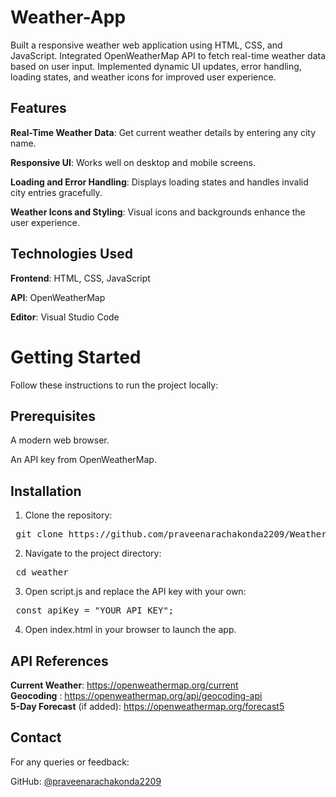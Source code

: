 # Weather-App
Built a responsive weather web application using HTML, CSS, and JavaScript. Integrated OpenWeatherMap API to fetch real-time weather data based on user input. Implemented dynamic UI updates, error handling, loading states, and weather icons for improved user experience.
## Features
**Real-Time Weather Data**: Get current weather details by entering any city name.

**Responsive UI**: Works well on desktop and mobile screens.

**Loading and Error Handling**: Displays loading states and handles invalid city entries gracefully.

**Weather Icons and Styling**: Visual icons and backgrounds enhance the user experience.

## Technologies Used

**Frontend**: HTML, CSS, JavaScript

**API**: OpenWeatherMap

**Editor**: Visual Studio Code

# Getting Started
Follow these instructions to run the project locally:

## Prerequisites

A modern web browser.

An API key from OpenWeatherMap.

## Installation

1. Clone the repository:
<pre> git clone https://github.com/praveenarachakonda2209/Weather-App.git</pre>
2. Navigate to the project directory:
<pre> cd weather </pre>
3. Open script.js and replace the API key with your own:
<pre> const apiKey = "YOUR_API_KEY";</pre>
4. Open index.html in your browser to launch the app.

## API References
**Current Weather**: https://openweathermap.org/current<br>
**Geocoding** : https://openweathermap.org/api/geocoding-api<br>
**5-Day Forecast** (if added): https://openweathermap.org/forecast5<br>

## Contact
For any queries or feedback:

GitHub: [@praveenarachakonda2209](https://github.com/praveenarachakonda2209)
